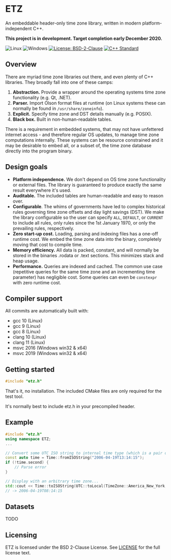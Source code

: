 # ETZ

An embeddable header-only time zone library, written in modern platform-independent C++.

**This project is in development. Target completion early December 2020.**

![Linux](https://github.com/neilharan/etz/workflows/linux/badge.svg?branch=master)
![Windows](https://github.com/neilharan/etz/workflows/windows/badge.svg?branch=master)
[![License: BSD-2-Clause](https://img.shields.io/github/license/neilharan/etz.svg)](./LICENSE)
[![C++ Standard](https://img.shields.io/badge/C%2B%2B-17%2F20-blue.svg)](https://img.shields.io/badge/C%2B%2B-17%2F20-blue.svg)

## Overview

There are myriad time zone libraries out there, and even plenty of C++ libraries. They broadly fall into one of these camps:

1. **Abstraction.** Provide a wrapper around the operating systems time zone functionality (e.g. Qt, .NET).
2. **Parser.** Import Olson format files at runtime (on Linux systems these can normally be found in ```/usr/share/zoneinfo```).
3. **Explicit.** Specify time zone and DST details manually (e.g. POSIX).
4. **Black box.** Built in non-human-readable tables.

There is a requirement in embedded systems, that may not have unfettered internet access - and therefore regular OS updates, to manage time zone computations internally. These systems can be resource constrained and it may be desirable to embed all, or a subset of, the time zone database directly into the program binary.

## Design goals

- **Platform independence.** We don't depend on OS time zone functionality or external files. The library is guaranteed to produce exactly the same result everywhere it's used.
- **Auditable.** The included tables are human-readable and easy to reason over.
- **Configurable**. The whims of governments have led to complex historical rules governing time zone offsets and day light savings (DST). We make the library configurable so the user can specify ```ALL```, ```DEFAULT```, or ```CURRENT``` to include all rules, only rules since the 1st January 1970, or only the prevailing rules, respectively.
- **Zero start-up cost.** Loading, parsing and indexing files has a one-off runtime cost. We embed the time zone data into the binary, completely moving that cost to compile time.
- **Memory efficiency.** All data is packed, constant, and will normally be stored in the binaries .rodata or .text sections. This minimizes stack and heap usage.
- **Performance.** Queries are indexed and cached. The common use case (repetitive queries for the same time zone and an incrementing time parameter) has negligible cost. Some queries can even be ```constexpr``` with zero runtime cost.

## Compiler support

All commits are automatically built with:

- gcc 10 (Linux)
- gcc 9 (Linux)
- gcc 8 (Linux)
- clang 10 (Linux)
- clang 11 (Linux)
- msvc 2016 (Windows win32 & x64)
- msvc 2019 (Windows win32 & x64)

## Getting started

```C++
#include "etz.h"
```

That's it, no installation. The included CMake files are only required for the test tool.

It's normally best to include etz.h in your precompiled header.

## Example

```C++
#include "etz.h"
using namespace ETZ;
...

// Convert some UTC ISO string to internal time type (which is a pair of time_t and boolean to indicate parse result)...
const auto time = Time::fromISOString("2006-04-19T13:14:15");
if (!time.second) {
    // Parse error
}

// Display with an arbitrary time zone...
std::cout << Time::toISOString(UTC::toLocal(TimeZone::America_New_York, time.first).first).c_str();
// -> 2006-04-19T08:14:15
```

## Datasets

TODO

## Licensing

ETZ is licensed under the BSD 2-Clause License. See [LICENSE][] for the full license text.

[LICENSE]: https://github.com/neilharan/etz/blob/master/LICENSE
